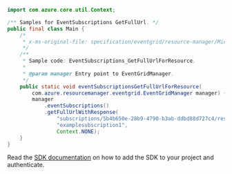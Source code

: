 ```java
import com.azure.core.util.Context;

/** Samples for EventSubscriptions GetFullUrl. */
public final class Main {
    /*
     * x-ms-original-file: specification/eventgrid/resource-manager/Microsoft.EventGrid/preview/2021-10-15-preview/examples/EventSubscriptions_GetFullUrlForResource.json
     */
    /**
     * Sample code: EventSubscriptions_GetFullUrlForResource.
     *
     * @param manager Entry point to EventGridManager.
     */
    public static void eventSubscriptionsGetFullUrlForResource(
        com.azure.resourcemanager.eventgrid.EventGridManager manager) {
        manager
            .eventSubscriptions()
            .getFullUrlWithResponse(
                "subscriptions/5b4b650e-28b9-4790-b3ab-ddbd88d727c4/resourceGroups/examplerg/providers/Microsoft.EventHub/namespaces/examplenamespace1",
                "examplesubscription1",
                Context.NONE);
    }
}
```

Read the [SDK documentation](https://github.com/Azure/azure-sdk-for-java/blob/azure-resourcemanager-eventgrid_1.2.0-beta.2/sdk/eventgrid/azure-resourcemanager-eventgrid/README.md) on how to add the SDK to your project and authenticate.
